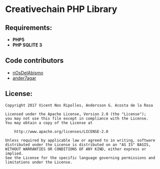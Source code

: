 Creativechain PHP Library
=========================

Requirements:
-------------
- **PHP5**
- **PHP SQLITE 3**


Code contributors
------------------
- [nOsDelAbismo](https://github.com/nOsDelAbismo)
- [ander7agar](https://github.com/ander7agar)

License:
--------

```
Copyright 2017 Vicent Nos Ripolles, Andersson G. Acosta de la Rosa

Licensed under the Apache License, Version 2.0 (the "License");
you may not use this file except in compliance with the License.
You may obtain a copy of the License at

    http://www.apache.org/licenses/LICENSE-2.0

Unless required by applicable law or agreed to in writing, software
distributed under the License is distributed on an "AS IS" BASIS,
WITHOUT WARRANTIES OR CONDITIONS OF ANY KIND, either express or implied.
See the License for the specific language governing permissions and
limitations under the License.
```